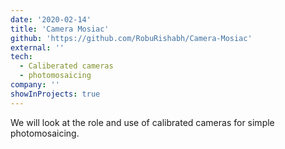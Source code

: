 ```yaml
---
date: '2020-02-14'
title: 'Camera Mosiac'
github: 'https://github.com/RobuRishabh/Camera-Mosiac'
external: ''
tech:
  - Caliberated cameras
  - photomosaicing
company: ''
showInProjects: true
---
```


We will look at the role and use of calibrated cameras for simple photomosaicing.
